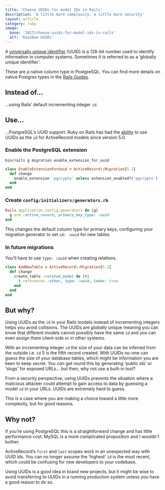 ```yaml
---
title: 'Choose UUIDs for model IDs in Rails'
description: 'A little more complexity, a little more security'
layout: article
category: ruby
image:
  base: '2017/choose-uuids-for-model-ids-in-rails'
  alt: 'Rainbow UUIDs'
---
```


A [universally unique identifier](https://en.wikipedia.org/wiki/Universally_unique_identifier) (UUID) is a 128-bit number used to identify information in computer systems. Sometimes it is referred to as a ‘globally unique identifier’.

These are a native column type in PostgreSQL. You can find more details on native Postgres types in the [Rails Guides](http://guides.rubyonrails.org/active_record_postgresql.html).


## Instead of…

…using Rails’ default incrementing integer `id`.


## Use…

…PostgreSQL’s UUID support. Ruby on Rails has had the [ability](https://github.com/rails/rails/pull/21762) to use UUIDs as the `id` for ActiveRecord models since version 5.0.


### Enable the PostgreSQL extension

`bin/rails g migration enable_extension_for_uuid`

```ruby
class EnableExtensionForUuid < ActiveRecord::Migration[5.1]
  def change
    enable_extension 'pgcrypto' unless extension_enabled?('pgcrypto')
  end
end
```


### Create `config/initializers/generators.rb`

```ruby
Rails.application.config.generators do |g|
  g.orm :active_record, primary_key_type: :uuid
end
```

This changes the default column type for primary keys, configuring your migration generator to set `id: :uuid` for new tables.


### In future migrations

You'll have to use `type: :uuid` when creating relations.

```ruby
class AddNewTable < ActiveRecord::Migration[5.1]
  def change
    create_table :related_model do |t|
      t.references :other, type: :uuid, index: true
    end
  end
end
```


## But why?

Using UUIDs as the `id` in your Rails models instead of incrementing integers helps you avoid collisions. The UUIDs are _globally_ unique meaning you can know that different models cannot possibly have the same `id` and you can even assign them client-side or in other systems.

With an incrementing integer `id` the size of your data can be inferred from the outside i.e. `id` 5 is the fifth record created. With UUIDs no-one can guess the size of your database tables, which might be information you are keen to keep secret. You _can_ get round this by generating ‘public ids’ or 'slugs' for exposed URLs… but then, why not use a built-in tool?

From a security perspective, using UUIDs prevents the situation where a malicious attacker could attempt to gain access to data by guessing a model `id` in your URLs. UUIDs are extremely hard to guess.

This _is_ a case where you are making a choice toward a little more complexity, but for good reasons.


## Why not?

If you’re using PostgreSQL this is a straightforward change and has little performance cost. MySQL is a more complicated proposition and I wouldn't bother.

ActiveRecord’s `first` and `last` scopes work in an unexpected way with UUID ids. You can no longer assume the ‘highest’ `id` is the most recent, which could be confusing for new developers to your codebase.

Using UUIDs is a good idea in brand new projects, but it might be wise to avoid transferring to UUIDs in a running production system unless you have a good reason to do so.
